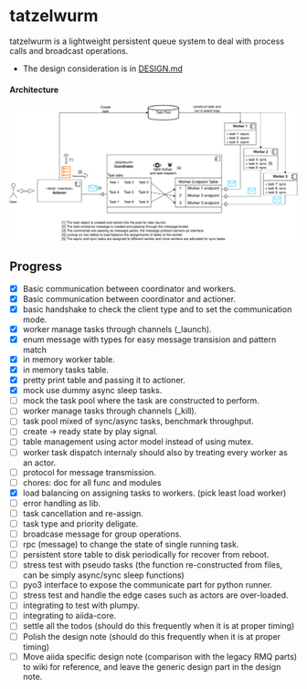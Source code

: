 # tatzelwurm

tatzelwurm is a lightweight persistent queue system to deal with process calls and broadcast operations.

- The design consideration is in [DESIGN.md](https://github.com/unkcpz/tatzelwurm/blob/main/DESIGN.md)

#### Architecture

![The architecture summary of the new design](./misc/tatzelwurm-arch-tatz-arch.svg)

## Progress

- [x] Basic communication between coordinator and workers.
- [x] Basic communication between coordinator and actioner.
- [x] basic handshake to check the client type and to set the communication mode.
- [x] worker manage tasks through channels (_launch).
- [x] enum message with types for easy message transision and pattern match
- [x] in memory worker table.
- [x] in memory tasks table.
- [x] pretty print table and passing it to actioner.
- [x] mock use dummy async sleep tasks.
- [ ] mock the task pool where the task are constructed to perform.
- [ ] worker manage tasks through channels (_kill).
- [ ] task pool mixed of sync/async tasks, benchmark throughput.
- [ ] create -> ready state by play signal.
- [ ] table management using actor model instead of using mutex.
- [ ] worker task dispatch internaly should also by treating every worker as an actor. 
- [ ] protocol for message transmission.
- [ ] chores: doc for all func and modules
- [x] load balancing on assigning tasks to workers. (pick least load worker)
- [ ] error handling as lib.
- [ ] task cancellation and re-assign.
- [ ] task type and priority deligate.
- [ ] broadcase message for group operations.
- [ ] rpc (message) to change the state of single running task.
- [ ] persistent store table to disk periodically for recover from reboot.
- [ ] stress test with pseudo tasks (the function re-constructed from files, can be simply async/sync sleep functions)
- [ ] pyo3 interface to expose the communicate part for python runner.
- [ ] stress test and handle the edge cases such as actors are over-loaded.
- [ ] integrating to test with plumpy.
- [ ] integrating to aiida-core.
- [ ] settle all the todos (should do this frequently when it is at proper timing)
- [ ] Polish the design note (should do this frequently when it is at proper timing)
- [ ] Move aiida specific design note (comparison with the legacy RMQ parts) to wiki for reference, and leave the generic design part in the design note.
